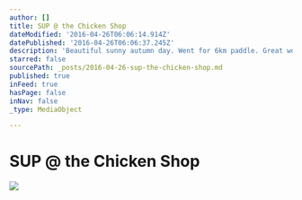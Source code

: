 ```yaml
---
author: []
title: SUP @ the Chicken Shop
dateModified: '2016-04-26T06:06:14.914Z'
datePublished: '2016-04-26T06:06:37.245Z'
description: 'Beautiful sunny autumn day. Went for 6km paddle. Great workout!'
starred: false
sourcePath: _posts/2016-04-26-sup-the-chicken-shop.md
published: true
inFeed: true
hasPage: false
inNav: false
_type: MediaObject

---
```

# SUP @ the Chicken Shop
![](https://the-grid-user-content.s3-us-west-2.amazonaws.com/1521de0c-31a1-4c2f-9391-27f4c180ae8d.jpg)